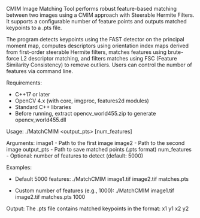 CMIM Image Matching Tool performs robust feature-based matching between two images using a CMIM approach with Steerable Hermite Filters. It supports a configurable number of feature points and outputs matched keypoints to a .pts file.

The program detects keypoints using the FAST detector on the principal moment map, computes descriptors using orientation index maps derived from first-order steerable Hermite filters, matches features using brute-force L2 descriptor matching, and filters matches using FSC (Feature Similarity Consistency) to remove outliers. Users can control the number of features via command line.

Requirements:
- C++17 or later
- OpenCV 4.x (with core, imgproc, features2d modules)
- Standard C++ libraries
- Before running, extract opencv_world455.zip to generate opencv_world455.dll

Usage:
./MatchCMIM <image1> <image2> <output_pts> [num_features]

Arguments:
image1       - Path to the first image
image2       - Path to the second image
output_pts   - Path to save matched points (.pts format)
num_features - Optional: number of features to detect (default: 5000)

Examples:
- Default 5000 features:
  ./MatchCMIM image1.tif image2.tif matches.pts

- Custom number of features (e.g., 1000):
  ./MatchCMIM image1.tif image2.tif matches.pts 1000

Output:
The .pts file contains matched keypoints in the format:
x1 y1 x2 y2
